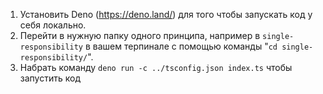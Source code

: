 1. Установить Deno (https://deno.land/) для того чтобы запускать код у себя локально.
2. Перейти в нужную папку одного принципа, например в `single-responsibility` в вашем терпинале с помощью команды "`cd single-responsibility/`".
3. Набрать команду `deno run -c ../tsconfig.json index.ts` чтобы запустить код